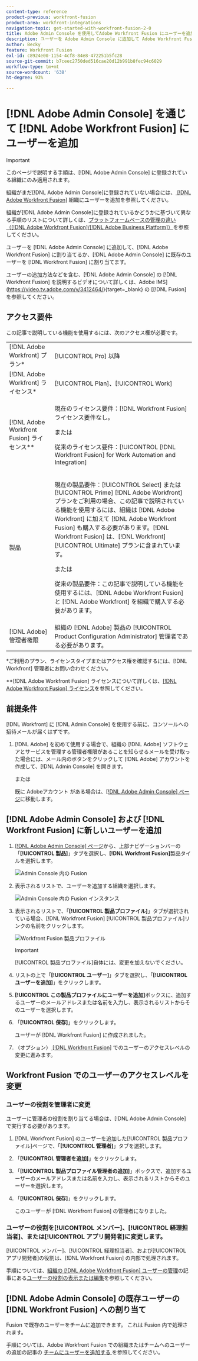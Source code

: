 ```yaml
---
content-type: reference
product-previous: workfront-fusion
product-area: workfront-integrations
navigation-topic: get-started-with-workfront-fusion-2-0
title: Adobe Admin Console を使用してAdobe Workfront Fusion にユーザーを追加する
description: ユーザーを Adobe Admin Console に追加して Adobe Workfront Fusion に割り当てたり、Adobe Admin Console の既存のユーザーを Workfront Fusion に割り当てたりすることができます。
author: Becky
feature: Workfront Fusion
exl-id: c8924e00-1154-4cf8-84e8-472251b5fc28
source-git-commit: b7ceec2750ded516cae20d12b991b8fec94c6029
workflow-type: tm+mt
source-wordcount: '638'
ht-degree: 93%

---
```


# [!DNL Adobe Admin Console] を通じて [!DNL Adobe Workfront Fusion] にユーザーを追加

>[!IMPORTANT]
>
>このページで説明する手順は、[!DNL Adobe Admin Console] に登録されている組織にのみ適用されます。
>
>組織がまだ[!DNL Adobe Admin Console]に登録されていない場合には、[ [!DNL Adobe Workfront Fusion]](../organizations/add-user-to-an-organization.md) 組織にユーザーを追加を参照してください。
>
>組織が[!DNL Adobe Admin Console]に登録されているかどうかに基づいて異なる手順のリストについて詳しくは、[プラットフォームベースの管理の違い（[!DNL Adobe Workfront Fusion]/[!DNL Adobe Business Platform]）](../fusion-in-admin-console/fusion-adobe-admin-console.md)を参照してください。

ユーザーを [!DNL Adobe Admin Console] に追加して、[!DNL Adobe Workfront Fusion] に割り当てるか、[!DNL Adobe Admin Console] に既存のユーザーを [!DNL Workfront Fusion] に割り当てます。

ユーザーの追加方法などを含む、[!DNL Adobe Admin Console] の [!DNL Workfront Fusion] を説明するビデオについて詳しくは、Adobe IMS](https://video.tv.adobe.com/v/3412464/){target=_blank} の [[!DNL Fusion]  を参照してください。

## アクセス要件

この記事で説明している機能を使用するには、次のアクセス権が必要です。

<table style="table-layout:auto"> 
 <col> 
 <col> 
 <tbody> 
  <tr> 
   <td role="rowheader">[!DNL Adobe Workfront] プラン*</td> 
   <td> <p>[!UICONTROL Pro] 以降</p> </td> 
  </tr> 
  <tr data-mc-conditions=""> 
   <td role="rowheader">[!DNL Adobe Workfront] ライセンス*</td> 
   <td> <p>[!UICONTROL Plan]、[!UICONTROL Work]</p> </td> 
  </tr> 
  <tr> 
   <td role="rowheader">[!DNL Adobe Workfront Fusion] ライセンス**</td> 
   <td>
   <p>現在のライセンス要件：[!DNL Workfront Fusion] ライセンス要件なし。</p>
   <p>または</p>
   <p>従来のライセンス要件：[!UICONTROL [!DNL Workfront Fusion] for Work Automation and Integration] </p>
   </td> 
  </tr> 
  <tr> 
   <td role="rowheader">製品</td> 
   <td>
   <p>現在の製品要件：[!UICONTROL Select] または [!UICONTROL Prime] [!DNL Adobe Workfront] プランをご利用の場合、この記事で説明されている機能を使用するには、組織は [!DNL Adobe Workfront] に加えて [!DNL Adobe Workfront Fusion] も購入する必要があります。[!DNL Workfront Fusion] は、[!DNL Workfront] [!UICONTROL Ultimate] プランに含まれています。</p>
   <p>または</p>
   <p>従来の製品要件：この記事で説明している機能を使用するには、[!DNL Adobe Workfront Fusion] と [!DNL Adobe Workfront] を組織で購入する必要があります。</p>
   </td> 
  </tr>
   <tr> 
   <td role="rowheader">[!DNL Adobe] 管理者権限</td> 
   <td>組織の [!DNL Adobe] 製品の [!UICONTROL Product Configuration Administrator] 管理者である必要があります。</td> 
  </tr>
  </tbody> 
</table>

&#42;ご利用のプラン、ライセンスタイプまたはアクセス権を確認するには、[!DNL Workfront] 管理者にお問い合わせください。

&#42;&#42;[!DNL Adobe Workfront Fusion] ライセンスについて詳しくは、[[!DNL Adobe Workfront Fusion]  ライセンス](../../workfront-fusion/get-started/license-automation-vs-integration.md)を参照してください。



## 前提条件

[!DNL Workfront] に [!DNL Admin Console] を使用する前に、コンソールへの招待メールが届くはずです。

1. [!DNL Adobe] を初めて使用する場合で、組織の [!DNL Adobe] ソフトウェアとサービスを管理する管理者権限があることを知らせるメールを受け取った場合には、メール内のボタンをクリックして [!DNL Adobe] アカウントを作成して、[!DNL Admin Console] を開きます。

   または

   既に Adobeアカウント がある場合は、[[!DNL Adobe Admin Console] ページ](https://adminconsole.adobe.com/)に移動します。


## [!DNL Adobe Admin Console] および [!DNL Workfront Fusion] に新しいユーザーを追加

1. [[!DNL Adobe Admin Console] ページ](https://adminconsole.adobe.com/)から、上部ナビゲーションバーの「**[!UICONTROL 製品]**」タブを選択し、**[!DNL Workfront Fusion]**&#x200B;製品タイルを選択します。

   ![Admin Console 内の Fusion](assets/fusion-product-admin-console.png)

1. 表示されるリストで、ユーザーを追加する組織を選択します。

   ![Admin Console 内の Fusion インスタンス](assets/fusion-instances-admin-console.png)

1. 表示されるリストで、「**[!UICONTROL 製品プロファイル]**」タブが選択されている場合、[!DNL Workfront Fusion] [!UICONTROL 製品プロファイル]リンクの名前をクリックします。

   ![Workfront Fusion 製品プロファイル](../../administration-and-setup/add-users/create-and-manage-users/assets/prod-profile-1.png)

   >[!IMPORTANT]
   >
   > [!UICONTROL 製品プロファイル]自体には、変更を加えないでください。

1. リストの上で「**[!UICONTROL ユーザー]**」タブを選択し、「**[!UICONTROL ユーザーを追加]**」をクリックします。

1. **[!UICONTROL この製品プロファイルにユーザーを追加]**&#x200B;ボックスに、追加するユーザーのメールアドレスまたは名前を入力し、表示されるリストからそのユーザーを選択します。

1. 「**[!UICONTROL 保存]**」をクリックします。

   ユーザーが [!DNL Workfront Fusion] に作成されました。

   <!--
    >[!IMPORTANT]
    >
    > Do not make any changes to the Product Profile itself.
    -->

1. （オプション）[ [!DNL Workfront Fusion]](#change-a-users-access-level-in-workfront-fusion) でのユーザーのアクセスレベルの変更に進みます。

## Workfront Fusion でのユーザーのアクセスレベルを変更

### ユーザーの役割を管理者に変更

ユーザーに管理者の役割を割り当てる場合は、[!DNL Adobe Admin Console] で実行する必要があります。

1. [!DNL Workfront Fusion] のユーザーを追加した[!UICONTROL 製品プロファイル]ページで、「**[!UICONTROL 管理者]**」タブを選択します。

1. 「**[!UICONTROL 管理者を追加]**」をクリックします。

1. 「**[!UICONTROL 製品プロファイル管理者の追加]**」ボックスで、追加するユーザーのメールアドレスまたは名前を入力し、表示されるリストからそのユーザーを選択します。

1. 「**[!UICONTROL 保存]**」をクリックします。

   このユーザーが [!DNL Workfront Fusion] の管理者になりました。

### ユーザーの役割を[!UICONTROL メンバー]、[!UICONTROL 経理担当者]、または[!UICONTROL アプリ開発者]に変更します。

[!UICONTROL メンバー]、[!UICONTROL 経理担当者]、および[!UICONTROL アプリ開発者]の役割は、[!DNL Workfront Fusion] の内部で処理されます。

手順については、[組織の  [!DNL Adobe Workfront Fusion]  ユーザーの管理](../organizations/manage-fusion-users.md)の記事にある[ユーザーの役割の表示または編集](../organizations/manage-fusion-users.md#view-or-edit-user-roles)を参照してください。

## [!DNL Adobe Admin Console] の既存ユーザーの [!DNL Workfront Fusion] への割り当て

Fusion で既存のユーザーをチームに追加できます。 これは Fusion 内で処理されます。

手順については、Adobe Workfront Fusion での組織またはチームへのユーザーの追加の記事の [ チームにユーザーを追加する ](/help/quicksilver/workfront-fusion/organizations/add-user-to-an-organization.md#add-a-user-to-a-team) を参照してください。
